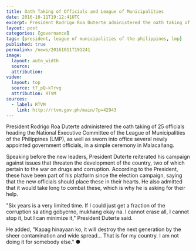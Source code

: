 ```yaml
---
title: Oath Taking of Officials and League of Municipalities
date: 2016-10-11T19:12:41UTC
excerpt: President Rodrigo Roa Duterte administered the oath taking of 25 officials heading the National Executive Committee of the League of Municipalities of the Philippines (LMP), and sworn into office newly appointed government officials in Malacañang on 11 October 2016.
layout: post
categories: [governance]
tags: [president, league of municipalities of the philippines, lmp]
published: true
permalink: /news/20161011T191241
image:
  layout: auto_width
  source: 
  attribution: 
video:
  layout: top
  source: t7_pQ-kTrvg
  attribution: RTVM
sources:
  - label: RTVM
    link: http://rtvm.gov.ph/main/?p=42943
---
```


President Rodrigo Roa Duterte administered the oath taking of 25 officials heading the National Executive Committee of the League of Municipalities of the Philippines (LMP), as well as sworn into office several newly appointed government officials, in a simple ceremony in Malacañang.

Speaking before the new leaders, President Duterte reiterated his campaign against issues that threaten the development of the country, two of which pertain to the war on drugs and corruption. According to the President, these have been part of his platform since the election campaign, saying that the new officials should place these in their hearts. He also admitted that it would take long to combat these, which is why he is asking for their help.

"Six years is a very limited time. If I could just get a fraction of the corruption sa ating gobyerno, mukhang okay na. I cannot erase all, I cannot stop it, but I can minimize it," President Duterte said.

He added, "Kapag hinayaan ko, it will destroy the next generation by the sheer contamination and wide spread... That is for my country. I am not doing it for somebody else."
&#x25cf;
